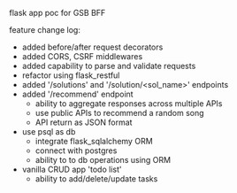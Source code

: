 flask app poc for GSB BFF

feature change log:
- added before/after request decorators
- added CORS, CSRF middlewares
- added capability to parse and validate requests
- refactor using flask_restful
- added '/solutions' and '/solution/<sol_name>' endpoints
- added '/recommend' endpoint
  - ability to aggregate responses across multiple APIs
  - use public APIs to recommend a random song
  - API return as JSON format
- use psql as db
  - integrate flask_sqlalchemy ORM
  - connect with postgres
  - ability to to db operations using ORM
- vanilla CRUD app 'todo list'
  - ability to add/delete/update tasks
